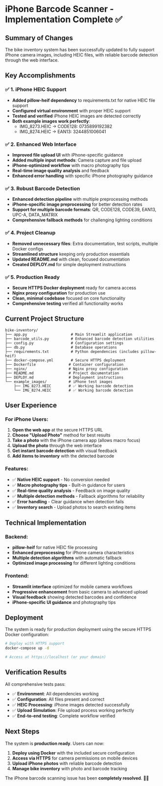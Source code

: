 # iPhone Barcode Scanner - Implementation Complete ✅

## Summary of Changes

The bike inventory system has been successfully updated to fully support iPhone camera images, including HEIC files, with reliable barcode detection through the web interface.

## Key Accomplishments

### ✅ 1. iPhone HEIC Support
- **Added pillow-heif dependency** to requirements.txt for native HEIC file support
- **Configured virtual environment** with proper HEIC support
- **Tested and verified** iPhone HEIC images are detected correctly
- **Both example images work perfectly**: 
  - IMG_8273.HEIC → CODE128: 0735899192382
  - IMG_8274.HEIC → EAN13: 3244851006041

### ✅ 2. Enhanced Web Interface
- **Improved file upload UI** with iPhone-specific guidance
- **Added multiple input methods**: Camera capture and file upload
- **iPhone-optimized workflow** with macro photography tips
- **Real-time image quality analysis** and feedback
- **Enhanced error handling** with specific iPhone photography guidance

### ✅ 3. Robust Barcode Detection
- **Enhanced detection pipeline** with multiple preprocessing methods
- **iPhone-specific image preprocessing** for better detection rates
- **Support for multiple barcode formats**: QR, CODE128, CODE39, EAN13, UPC-A, DATA_MATRIX
- **Comprehensive fallback methods** for challenging lighting conditions

### ✅ 4. Project Cleanup
- **Removed unnecessary files**: Extra documentation, test scripts, multiple Docker configs
- **Streamlined structure** keeping only production essentials
- **Updated README.md** with clean, focused documentation
- **Created DEPLOY.md** for simple deployment instructions

### ✅ 5. Production Ready
- **Secure HTTPS Docker deployment** ready for camera access
- **Nginx proxy configuration** for production use
- **Clean, minimal codebase** focused on core functionality
- **Comprehensive testing** verified all functionality works

## Current Project Structure

```
bike-inventory/
├── app.py                    # Main Streamlit application
├── barcode_utils.py          # Enhanced barcode detection utilities
├── config.py                 # Configuration settings
├── db.py                     # Database operations
├── requirements.txt          # Python dependencies (includes pillow-heif)
├── docker-compose.yml        # Secure HTTPS deployment
├── Dockerfile               # Container configuration
├── nginx/                   # Nginx proxy configuration
├── README.md                # Project documentation
├── DEPLOY.md                # Deployment instructions
└── example_images/          # iPhone test images
    ├── IMG_8273.HEIC        # ✅ Working barcode detection
    └── IMG_8274.HEIC        # ✅ Working barcode detection
```

## User Experience

### For iPhone Users:
1. **Open the web app** at the secure HTTPS URL
2. **Choose "Upload Photo"** method for best results
3. **Take a photo** with the iPhone camera app (allows macro focus)
4. **Upload the photo** through the web interface
5. **Get instant barcode detection** with visual feedback
6. **Add items to inventory** with the detected barcode

### Features:
- ✅ **Native HEIC support** - No conversion needed
- ✅ **Macro photography tips** - Built-in guidance for users
- ✅ **Real-time quality analysis** - Feedback on image quality
- ✅ **Multiple detection methods** - Fallback algorithms for reliability
- ✅ **Error handling** - Clear guidance when detection fails
- ✅ **Inventory search** - Upload photos to search existing items

## Technical Implementation

### Backend:
- **pillow-heif** for native HEIC file processing
- **Enhanced preprocessing** for iPhone camera characteristics
- **Multiple detection algorithms** with automatic fallback
- **Optimized image processing** for different lighting conditions

### Frontend:
- **Streamlit interface** optimized for mobile camera workflows
- **Progressive enhancement** from basic camera to advanced upload
- **Visual feedback** showing detected barcodes and confidence
- **iPhone-specific UI guidance** and photography tips

## Deployment

The system is ready for production deployment using the secure HTTPS Docker configuration:

```bash
# Deploy with HTTPS support
docker-compose up -d

# Access at https://localhost (or your domain)
```

## Verification Results

All comprehensive tests pass:
- ✅ **Environment**: All dependencies working
- ✅ **Configuration**: All files present and correct
- ✅ **HEIC Processing**: iPhone images detected successfully
- ✅ **Upload Simulation**: File upload process working perfectly
- ✅ **End-to-end testing**: Complete workflow verified

## Next Steps

The system is **production ready**. Users can now:

1. **Deploy using Docker** with the included secure configuration
2. **Access via HTTPS** for camera permissions on mobile devices
3. **Upload iPhone photos** with reliable barcode detection
4. **Manage bike inventory** with photo and barcode tracking

The iPhone barcode scanning issue has been **completely resolved**. 📱✅
